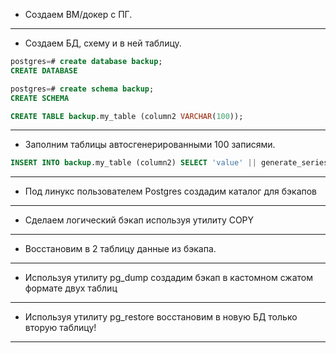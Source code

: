 * Создаем ВМ/докер c ПГ.

--------------------------------------

* Создаем БД, схему и в ней таблицу.
```sql
postgres=# create database backup;
CREATE DATABASE

postgres=# create schema backup;
CREATE SCHEMA

CREATE TABLE backup.my_table (column2 VARCHAR(100));
```

-------------------------------------

* Заполним таблицы автосгенерированными 100 записями.

```sql
INSERT INTO backup.my_table (column2) SELECT 'value' || generate_series FROM generate_series(1, 100);
```

-------------------------------------

* Под линукс пользователем Postgres создадим каталог для бэкапов

-------------------------------------

* Сделаем логический бэкап используя утилиту COPY

-------------------------------------

* Восстановим в 2 таблицу данные из бэкапа.

-------------------------------------

* Используя утилиту pg_dump создадим бэкап в кастомном сжатом формате двух таблиц


-------------------------------------

* Используя утилиту pg_restore восстановим в новую БД только вторую таблицу!
  
------------------------------------

